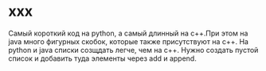 # xxx
Самый короткий код на python, a самый длинный на c++.При этом на java много фигурных скобок, которые также присутствуют на c++. На python и java списки созщдать легче, чем на c++. Нужно создать пустой список и добавить туда элементы через add и append.
